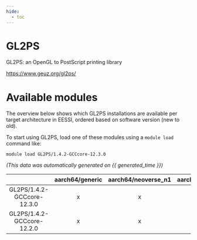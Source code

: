 ```yaml
---
hide:
  - toc
---
```


GL2PS
=====


GL2PS: an OpenGL to PostScript printing library

https://www.geuz.org/gl2ps/
# Available modules


The overview below shows which GL2PS installations are available per target architecture in EESSI, ordered based on software version (new to old).

To start using GL2PS, load one of these modules using a `module load` command like:

```shell
module load GL2PS/1.4.2-GCCcore-12.3.0
```

*(This data was automatically generated on {{ generated_time }})*  

| |aarch64/generic|aarch64/neoverse_n1|aarch64/neoverse_v1|x86_64/generic|x86_64/amd/zen2|x86_64/amd/zen3|x86_64/amd/zen4|x86_64/intel/haswell|x86_64/intel/skylake_avx512|
| :---: | :---: | :---: | :---: | :---: | :---: | :---: | :---: | :---: | :---: |
|GL2PS/1.4.2-GCCcore-12.3.0|x|x|x|x|x|x|x|x|x|
|GL2PS/1.4.2-GCCcore-12.2.0|x|x|x|x|x|x|-|x|x|
